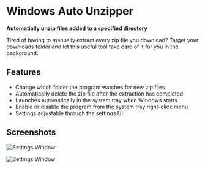 # Windows Auto Unzipper

**Automatially unzip files added to a specified directory**

Tired of having to manually extract every zip file you download? Target your downloads folder and let this useful tool take care of it for you in the background.

## Features
- Change which folder the program watches for new zip files
- Automatically delete the zip file after the extraction has completed
- Launches automatically in the system tray when Windows starts
- Enable or disable the program from the system tray right-click menu
- Settings adjustable through the settings UI

## Screenshots
![Settings Window](https://imgur.com/0YoOIEk.png)

![Settings Window](https://i.imgur.com/VFzltHU.png)
